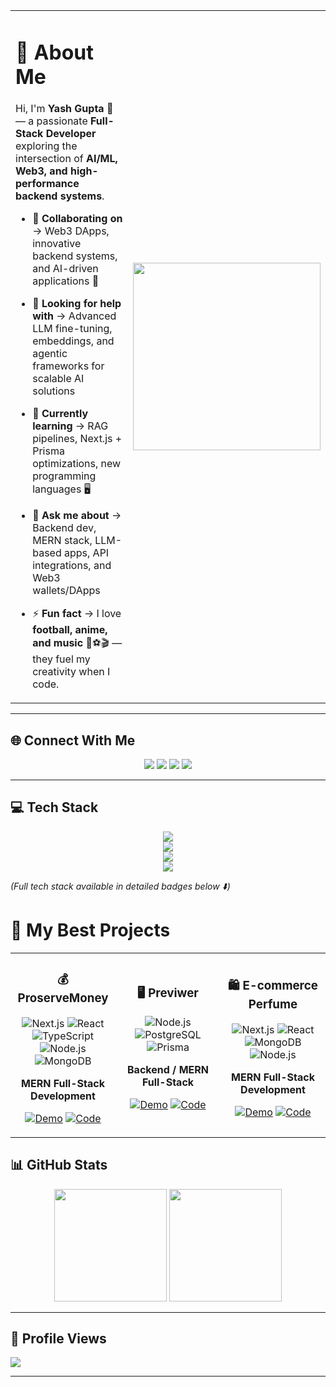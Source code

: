 <table>
  <tr>
    <td>

# 💫 About Me  

Hi, I'm **Yash Gupta** 👋 — a passionate **Full-Stack Developer** exploring the intersection of **AI/ML, Web3, and high-performance backend systems**.  

- 👯 **Collaborating on** → Web3 DApps, innovative backend systems, and AI-driven applications 🚀  
- 🤝 **Looking for help with** → Advanced LLM fine-tuning, embeddings, and agentic frameworks for scalable AI solutions  
- 🌱 **Currently learning** → RAG pipelines, Next.js + Prisma optimizations, new programming languages 🖥️  
- 💬 **Ask me about** → Backend dev, MERN stack, LLM-based apps, API integrations, and Web3 wallets/DApps  
- ⚡ **Fun fact** → I love **football, anime, and music** 🎵⚽🎬 — they fuel my creativity when I code.  

    </td>
    <td>
      <img src="https://drive.google.com/uc?export=view&id=1QzP9hIFCNwZ2cp9jDV5WZSmZh5JQTiBL" width="300" />
    </td>
  </tr>
</table>

---

## 🌐 Connect With Me  

<p align="center">
  <a href="https://linkedin.com/in/yash-rd"><img src="https://img.shields.io/badge/LinkedIn-%230077B5.svg?logo=linkedin&logoColor=white" /></a>
  <a href="https://stackoverflow.com/users/31412848/yash-gupta"><img src="https://img.shields.io/badge/-Stackoverflow-FE7A16?logo=stack-overflow&logoColor=white" /></a>
  <a href="https://x.com/Y_ash_R_"><img src="https://img.shields.io/badge/X-black.svg?logo=X&logoColor=white" /></a>
  <a href="mailto:yg27june.yash@gmail.com"><img src="https://img.shields.io/badge/Email-D14836?logo=gmail&logoColor=white" /></a>
</p>

---

## 💻 Tech Stack  

<p align="center">  
  <img src="https://skillicons.dev/icons?i=cpp,go,ts,js,python,rust,solidity,html,css" /><br>  
  <img src="https://skillicons.dev/icons?i=react,nextjs,nodejs,express,nestjs,fastapi,prisma,mongodb,postgres,mysql,redis" /><br>  
  <img src="https://skillicons.dev/icons?i=aws,gcp,firebase,docker,kubernetes,git,github,vercel,netlify,cloudflare" /><br>  
  <img src="https://skillicons.dev/icons?i=tailwind,materialui,figma,blender,unity,graphql,opencv,tensorflow,pytorch" />  
</p>  

*(Full tech stack available in detailed badges below ⬇️)*  

# 🚀 My Best Projects

<div align="center">

<table>
<tr>
<td align="center" width="33%">

### 💰 ProserveMoney
![Next.js](https://img.shields.io/badge/Next.js-000000?style=flat&logo=nextdotjs)
![React](https://img.shields.io/badge/React-61DAFB?style=flat&logo=react&logoColor=black)
![TypeScript](https://img.shields.io/badge/TypeScript-3178C6?style=flat&logo=typescript&logoColor=white)
![Node.js](https://img.shields.io/badge/Node.js-339933?style=flat&logo=nodedotjs&logoColor=white)
![MongoDB](https://img.shields.io/badge/MongoDB-47A248?style=flat&logo=mongodb&logoColor=white)

**MERN Full-Stack Development**

[![Demo](https://img.shields.io/badge/🚀_Demo-37a779?style=flat)](https://proservemoney-main.vercel.app/) [![Code](https://img.shields.io/badge/💻_Code-181717?style=flat)](https://github.com/Yash-Gupta/proservemoney)

</td>
<td align="center" width="33%">

### 🖥️ Previwer
![Node.js](https://img.shields.io/badge/Node.js-339933?style=flat&logo=nodedotjs&logoColor=white)
![PostgreSQL](https://img.shields.io/badge/PostgreSQL-4169E1?style=flat&logo=postgresql&logoColor=white)
![Prisma](https://img.shields.io/badge/Prisma-2D3748?style=flat&logo=prisma&logoColor=white)

**Backend / MERN Full-Stack**

[![Demo](https://img.shields.io/badge/🚀_Demo-37a779?style=flat)](https://prebox-io.vercel.app/) [![Code](https://img.shields.io/badge/💻_Code-181717?style=flat)](https://github.com/Yash-Gupta/previwer)

</td>
<td align="center" width="33%">

### 🛍️ E-commerce Perfume
![Next.js](https://img.shields.io/badge/Next.js-000000?style=flat&logo=nextdotjs)
![React](https://img.shields.io/badge/React-61DAFB?style=flat&logo=react&logoColor=black)
![MongoDB](https://img.shields.io/badge/MongoDB-47A248?style=flat&logo=mongodb&logoColor=white)
![Node.js](https://img.shields.io/badge/Node.js-339933?style=flat&logo=nodedotjs&logoColor=white)

**MERN Full-Stack Development**

[![Demo](https://img.shields.io/badge/🚀_Demo-37a779?style=flat)](https://admin-ecommerce-perfume-website1.vercel.app/store-routes/store) [![Code](https://img.shields.io/badge/💻_Code-181717?style=flat)](https://github.com/Yash-Gupta/admin-ecommerce-perfume)

</td>
</tr>
</table>

</div>



## 📊 GitHub Stats  

<p align="center">  
  <img src="https://github-readme-stats.vercel.app/api?username=Yash-Gupta&theme=radical&hide_border=false&include_all_commits=true&count_private=true" height="180em" />  
  <img src="https://github-readme-stats.vercel.app/api/top-langs/?username=Yash-Gupta&theme=radical&hide_border=false&layout=compact" height="180em" />  
</p>

---

## 🔢 Profile Views  

[![](https://visitcount.itsvg.in/api?id=YashGupta&icon=0&color=6)](https://visitcount.itsvg.in)  

---

<!-- Built with ❤️ using GPRM ( https://gprm.itsvg.in ) -->
